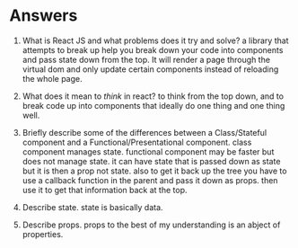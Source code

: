 # Answers

1.  What is React JS and what problems does it try and solve?
a library that attempts to break up help you break down your code into components and pass state down from the top.  It will render a page through the virtual dom and only update certain components instead of reloading the whole page.

1.  What does it mean to _think_ in react?
to think from the top down, and to break code up into components that ideally do one thing and one thing well.  

1.  Briefly describe some of the differences between a Class/Stateful component and a Functional/Presentational component.
class component manages state.
functional component may be faster but does not manage state. it can have state that is passed down as state but it is then a prop not state. also to get it back up the tree you have to use a callback function in the parent and pass it down as props. then use it to get that information back at the top.

1.  Describe state.
state is basically data.

1.  Describe props.
props to the best of my understanding is an abject of properties.  
